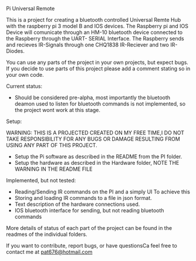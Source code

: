 Pi Universal Remote

This is a project for creating a bluetooth controlled Universal Remte Hub with the raspberry pi 3 model B 
and IOS devices. The Raspberry pi and IOS Device will comunicate through an HM-10 bluetooth device connected 
to the Raspberry through the UART- SERIAL Interface. The Raspberry sends and recieves IR-Signals through one 
CHQ1838 IR-Reciever and two IR-Diodes.

You can use any parts of the project in your own projects, but expect bugs. If you decide to use parts of
this project please add a comment stating so in your own code.

Current status:

- Should be considered pre-alpha, most importantly the bluetooth deamon used to listen for bluetooth commands
  is not implemented, so the project wont work at this stage.

Setup:

WARNING: 
THIS IS A PROJECTED CREATED ON MY FREE TIME,I DO NOT TAKE RESPONSIBILITY FOR ANY BUGS OR DAMAGE 
RESULTING FROM USING ANY PART OF THIS PROJECT.

- Setup the Pi software as described in the README from the PI folder.
- Setup the hardware as described in the Hardware folder, NOTE THE WARNING IN THE README FILE


Implemented, but not tested:

- Reading/Sending IR commands on the PI and a simply UI To achieve this 
- Storing and loading IR commands to a file in json format.
- Text description of the hardware connections used. 
- IOS bluetooth interface for sending, but not reading bluetooth commands

More details of status of each part of the project can be found in the readmes of the individual folders.

If you want to contribute, report bugs, or have questionsCa feel free to contact me at pat676@hotmail.com







